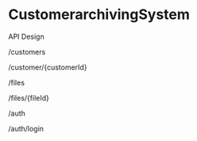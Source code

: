 # CustomerarchivingSystem

API Design

/customers

/customer/{customerId}


/files

/files/{fileId}


/auth

/auth/login
